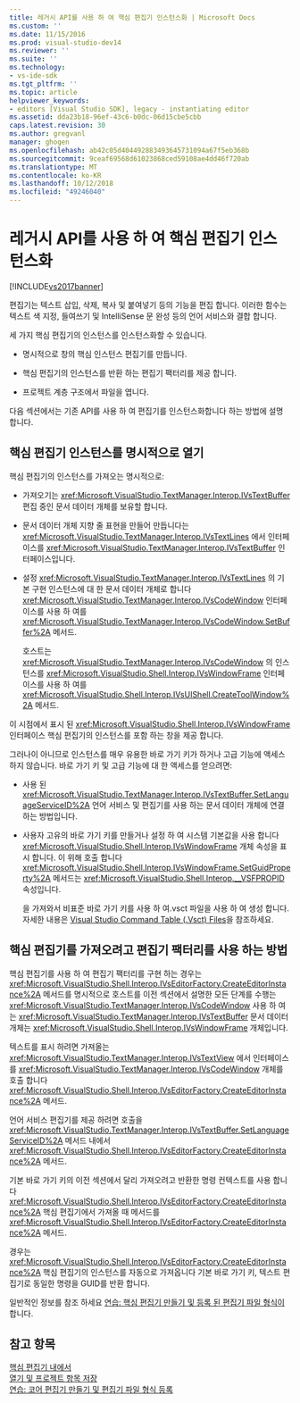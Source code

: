```yaml
---
title: 레거시 API를 사용 하 여 핵심 편집기 인스턴스화 | Microsoft Docs
ms.custom: ''
ms.date: 11/15/2016
ms.prod: visual-studio-dev14
ms.reviewer: ''
ms.suite: ''
ms.technology:
- vs-ide-sdk
ms.tgt_pltfrm: ''
ms.topic: article
helpviewer_keywords:
- editors [Visual Studio SDK], legacy - instantiating editor
ms.assetid: dda23b18-96ef-43c6-b0dc-06d15cbe5cbb
caps.latest.revision: 30
ms.author: gregvanl
manager: ghogen
ms.openlocfilehash: ab42c05d404492883493645731094a67f5eb368b
ms.sourcegitcommit: 9ceaf69568d61023868ced59108ae4dd46f720ab
ms.translationtype: MT
ms.contentlocale: ko-KR
ms.lasthandoff: 10/12/2018
ms.locfileid: "49246040"
---
```

# <a name="instantiating-the-core-editor-by-using-the-legacy-api"></a>레거시 API를 사용 하 여 핵심 편집기 인스턴스화
[!INCLUDE[vs2017banner](../includes/vs2017banner.md)]

편집기는 텍스트 삽입, 삭제, 복사 및 붙여넣기 등의 기능을 편집 합니다. 이러한 함수는 텍스트 색 지정, 들여쓰기 및 IntelliSense 문 완성 등의 언어 서비스와 결합 합니다.  
  
 세 가지 핵심 편집기의 인스턴스를 인스턴스화할 수 있습니다.  
  
-   명시적으로 창의 핵심 인스턴스 편집기를 만듭니다.  
  
-   핵심 편집기의 인스턴스를 반환 하는 편집기 팩터리를 제공 합니다.  
  
-   프로젝트 계층 구조에서 파일을 엽니다.  
  
 다음 섹션에서는 기존 API를 사용 하 여 편집기를 인스턴스화합니다 하는 방법에 설명 합니다.  
  
## <a name="explicitly-opening-a-core-editor-instance"></a>핵심 편집기 인스턴스를 명시적으로 열기  
 핵심 편집기의 인스턴스를 가져오는 명시적으로:  
  
-   가져오기는 <xref:Microsoft.VisualStudio.TextManager.Interop.IVsTextBuffer> 편집 중인 문서 데이터 개체를 보유할 합니다.  
  
-   문서 데이터 개체 지향 줄 표현을 만들어 만듭니다는 <xref:Microsoft.VisualStudio.TextManager.Interop.IVsTextLines> 에서 인터페이스를 <xref:Microsoft.VisualStudio.TextManager.Interop.IVsTextBuffer> 인터페이스입니다.  
  
-   설정 <xref:Microsoft.VisualStudio.TextManager.Interop.IVsTextLines> 의 기본 구현 인스턴스에 대 한 문서 데이터 개체로 합니다 <xref:Microsoft.VisualStudio.TextManager.Interop.IVsCodeWindow> 인터페이스를 사용 하 여를 <xref:Microsoft.VisualStudio.TextManager.Interop.IVsCodeWindow.SetBuffer%2A> 메서드.  
  
     호스트는 <xref:Microsoft.VisualStudio.TextManager.Interop.IVsCodeWindow> 의 인스턴스를 <xref:Microsoft.VisualStudio.Shell.Interop.IVsWindowFrame> 인터페이스를 사용 하 여를 <xref:Microsoft.VisualStudio.Shell.Interop.IVsUIShell.CreateToolWindow%2A> 메서드.  
  
 이 시점에서 표시 된 <xref:Microsoft.VisualStudio.Shell.Interop.IVsWindowFrame> 인터페이스 핵심 편집기의 인스턴스를 포함 하는 창을 제공 합니다.  
  
 그러나이 아니므로 인스턴스를 매우 유용한 바로 가기 키가 하거나 고급 기능에 액세스 하지 않습니다. 바로 가기 키 및 고급 기능에 대 한 액세스를 얻으려면:  
  
-   사용 된 <xref:Microsoft.VisualStudio.TextManager.Interop.IVsTextBuffer.SetLanguageServiceID%2A> 언어 서비스 및 편집기를 사용 하는 문서 데이터 개체에 연결 하는 방법입니다.  
  
-   사용자 고유의 바로 가기 키를 만들거나 설정 하 여 시스템 기본값을 사용 합니다 <xref:Microsoft.VisualStudio.Shell.Interop.IVsWindowFrame> 개체 속성을 표시 합니다. 이 위해 호출 합니다 <xref:Microsoft.VisualStudio.Shell.Interop.IVsWindowFrame.SetGuidProperty%2A> 메서드는 <xref:Microsoft.VisualStudio.Shell.Interop.__VSFPROPID> 속성입니다.  
  
     을 가져와서 비표준 바로 가기 키를 사용 하 여.vsct 파일을 사용 하 여 생성 합니다. 자세한 내용은 [Visual Studio Command Table (.Vsct) Files](../extensibility/internals/visual-studio-command-table-dot-vsct-files.md)을 참조하세요.  
  
## <a name="how-to-use-an-editor-factory-to-obtain-the-core-editor"></a>핵심 편집기를 가져오려고 편집기 팩터리를 사용 하는 방법  
 핵심 편집기를 사용 하 여 편집기 팩터리를 구현 하는 경우는 <xref:Microsoft.VisualStudio.Shell.Interop.IVsEditorFactory.CreateEditorInstance%2A> 메서드를 명시적으로 호스트를 이전 섹션에서 설명한 모든 단계를 수행는 <xref:Microsoft.VisualStudio.TextManager.Interop.IVsCodeWindow> 사용 하 여는 <xref:Microsoft.VisualStudio.TextManager.Interop.IVsTextBuffer> 문서 데이터 개체는 <xref:Microsoft.VisualStudio.Shell.Interop.IVsWindowFrame> 개체입니다.  
  
 텍스트를 표시 하려면 가져올는 <xref:Microsoft.VisualStudio.TextManager.Interop.IVsTextView> 에서 인터페이스를 <xref:Microsoft.VisualStudio.TextManager.Interop.IVsCodeWindow> 개체를 호출 합니다 <xref:Microsoft.VisualStudio.Shell.Interop.IVsEditorFactory.CreateEditorInstance%2A> 메서드.  
  
 언어 서비스 편집기를 제공 하려면 호출을 <xref:Microsoft.VisualStudio.TextManager.Interop.IVsTextBuffer.SetLanguageServiceID%2A> 메서드 내에서 <xref:Microsoft.VisualStudio.Shell.Interop.IVsEditorFactory.CreateEditorInstance%2A> 메서드.  
  
 기본 바로 가기 키의 이전 섹션에서 달리 가져오려고 반환한 명령 컨텍스트를 사용 합니다 <xref:Microsoft.VisualStudio.Shell.Interop.IVsEditorFactory.CreateEditorInstance%2A> 핵심 편집기에서 가져올 때 메서드를 <xref:Microsoft.VisualStudio.Shell.Interop.IVsEditorFactory.CreateEditorInstance%2A> 메서드.  
  
 경우는 <xref:Microsoft.VisualStudio.Shell.Interop.IVsEditorFactory.CreateEditorInstance%2A> 핵심 편집기의 인스턴스를 자동으로 가져옵니다 기본 바로 가기 키, 텍스트 편집기로 동일한 명령을 GUID를 반환 합니다.  
  
 일반적인 정보를 참조 하세요 [연습: 핵심 편집기 만들기 및 등록 된 편집기 파일 형식이](../extensibility/walkthrough-creating-a-core-editor-and-registering-an-editor-file-type.md)합니다.  
  
## <a name="see-also"></a>참고 항목  
 [핵심 편집기 내에서](../extensibility/inside-the-core-editor.md)   
 [열기 및 프로젝트 항목 저장](../extensibility/internals/opening-and-saving-project-items.md)   
 [연습: 코어 편집기 만들기 및 편집기 파일 형식 등록](../extensibility/walkthrough-creating-a-core-editor-and-registering-an-editor-file-type.md)

